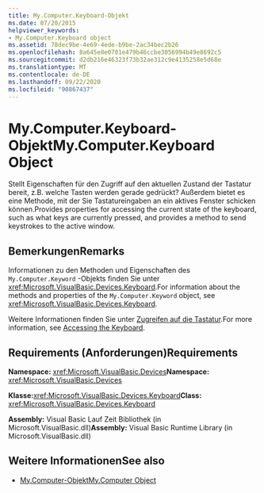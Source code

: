 ```yaml
---
title: My.Computer.Keyboard-Objekt
ms.date: 07/20/2015
helpviewer_keywords:
- My.Computer.Keyboard object
ms.assetid: 78dec9be-4e69-4ede-b9be-2ac34bec2b26
ms.openlocfilehash: 8a645e8e0701e479b46ccbe3056994b49e8692c5
ms.sourcegitcommit: d2db216e46323f73b32ae312c9e4135258e5d68e
ms.translationtype: MT
ms.contentlocale: de-DE
ms.lasthandoff: 09/22/2020
ms.locfileid: "90867437"
---
```

# <a name="mycomputerkeyboard-object"></a><span data-ttu-id="24836-102">My.Computer.Keyboard-Objekt</span><span class="sxs-lookup"><span data-stu-id="24836-102">My.Computer.Keyboard Object</span></span>

<span data-ttu-id="24836-103">Stellt Eigenschaften für den Zugriff auf den aktuellen Zustand der Tastatur bereit, z.B. welche Tasten werden gerade gedrückt? Außerdem bietet es eine Methode, mit der Sie Tastatureingaben an ein aktives Fenster schicken können.</span><span class="sxs-lookup"><span data-stu-id="24836-103">Provides properties for accessing the current state of the keyboard, such as what keys are currently pressed, and provides a method to send keystrokes to the active window.</span></span>  
  
## <a name="remarks"></a><span data-ttu-id="24836-104">Bemerkungen</span><span class="sxs-lookup"><span data-stu-id="24836-104">Remarks</span></span>  

 <span data-ttu-id="24836-105">Informationen zu den Methoden und Eigenschaften des `My.Computer.Keyword` -Objekts finden Sie unter <xref:Microsoft.VisualBasic.Devices.Keyboard>.</span><span class="sxs-lookup"><span data-stu-id="24836-105">For information about the methods and properties of the `My.Computer.Keyword` object, see <xref:Microsoft.VisualBasic.Devices.Keyboard>.</span></span>  
  
 <span data-ttu-id="24836-106">Weitere Informationen finden Sie unter [Zugreifen auf die Tastatur](../../developing-apps/programming/computer-resources/accessing-the-keyboard.md).</span><span class="sxs-lookup"><span data-stu-id="24836-106">For more information, see [Accessing the Keyboard](../../developing-apps/programming/computer-resources/accessing-the-keyboard.md).</span></span>  
  
## <a name="requirements"></a><span data-ttu-id="24836-107">Requirements (Anforderungen)</span><span class="sxs-lookup"><span data-stu-id="24836-107">Requirements</span></span>  

 <span data-ttu-id="24836-108">**Namespace:** <xref:Microsoft.VisualBasic.Devices></span><span class="sxs-lookup"><span data-stu-id="24836-108">**Namespace:** <xref:Microsoft.VisualBasic.Devices></span></span>  
  
 <span data-ttu-id="24836-109">**Klasse:**<xref:Microsoft.VisualBasic.Devices.Keyboard></span><span class="sxs-lookup"><span data-stu-id="24836-109">**Class:** <xref:Microsoft.VisualBasic.Devices.Keyboard></span></span>  
  
 <span data-ttu-id="24836-110">**Assembly:** Visual Basic Lauf Zeit Bibliothek (in Microsoft.VisualBasic.dll)</span><span class="sxs-lookup"><span data-stu-id="24836-110">**Assembly:** Visual Basic Runtime Library (in Microsoft.VisualBasic.dll)</span></span>  
  
## <a name="see-also"></a><span data-ttu-id="24836-111">Weitere Informationen</span><span class="sxs-lookup"><span data-stu-id="24836-111">See also</span></span>

- [<span data-ttu-id="24836-112">My.Computer-Objekt</span><span class="sxs-lookup"><span data-stu-id="24836-112">My.Computer Object</span></span>](my-computer-object.md)
